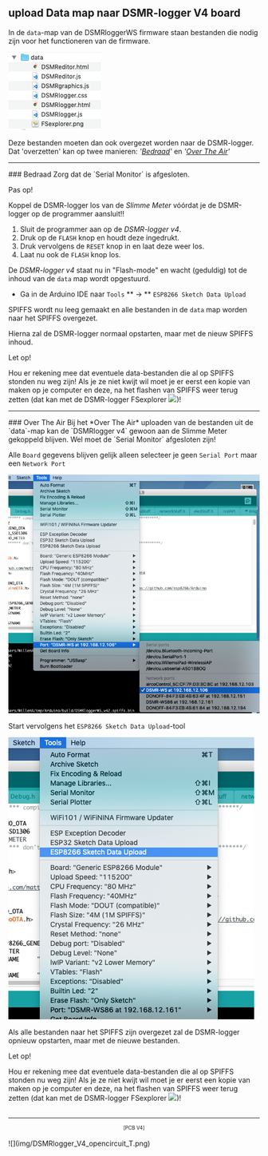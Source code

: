 ## upload Data map naar DSMR-logger V4 board

In de `data`-map van de DSMRloggerWS firmware staan bestanden die
nodig zijn voor het functioneren van de firmware.

![data](img/DSMR_data_map.png)

Deze bestanden moeten dan ook overgezet worden naar de DSMR-logger. 
Dat 'overzetten' kan op twee manieren: *'[Bedraad](#bedraad)'* en *'[Over The Air](#over-the-air)'*

<hr>
### Bedraad
Zorg dat de `Serial Monitor` is afgesloten.

<div class="admonition note">
<p class="admonition-title">Pas op!</p>
Koppel de DSMR-logger los van de <i>Slimme Meter</i> vóórdat je de DSMR-logger
op de programmer aansluit!!
</div>


1.  Sluit de programmer aan op de *DSMR-logger v4*. 
2.  Druk op de `FLASH` knop en houdt deze ingedrukt. 
3.  Druk vervolgens de `RESET` knop in en laat deze weer los. 
4.  Laat nu ook de `FLASH` knop los.

De *DSMR-logger v4* staat nu in "Flash-mode" en wacht (geduldig) 
tot de inhoud van de `data` map wordt opgestuurd.

- Ga in de Arduino IDE naar `Tools` ** -> ** `ESP8266 Sketch Data Upload`

SPIFFS wordt nu leeg gemaakt en alle bestanden in de `data` map worden naar 
het SPIFFS overgezet.

Hierna zal de DSMR-logger normaal opstarten, maar met de nieuw 
SPIFFS inhoud.

<div class="admonition note">
<p class="admonition-title">Let op!</p>
Hou er rekening mee dat eventuele data-bestanden die al op SPIFFS stonden nu 
weg zijn! Als je ze niet kwijt wil moet je er eerst een kopie van maken op je
computer en deze, na het flashen van SPIFFS weer terug zetten (dat kan
met de DSMR-logger FSexplorer <img src="../img/FSexplorer.png">)!
</div>

<hr>
### Over The Air
Bij het *Over The Air* uploaden van de bestanden uit de `data`-map kan de
`DSMRlogger v4` gewoon aan de Slimme Meter gekoppeld blijven.
Wel moet de `Serial Monitor` afgesloten zijn!

Alle `Board` gegevens blijven gelijk alleen selecteer je geen `Serial Port`
maar een `Network Port`

![Screenshot](img/IDE_Network_Port.png)

Start vervolgens het `ESP8266 Sketch Data Upload`-tool

![](img/ESP8266SketchUploadTool.png)

Als alle bestanden naar het SPIFFS zijn overgezet zal de DSMR-logger opnieuw 
opstarten, maar met de nieuwe bestanden.

<div class="admonition note">
<p class="admonition-title">Let op!</p>
Hou er rekening mee dat eventuele data-bestanden die al op SPIFFS stonden nu  
weg zijn! Als je ze niet kwijt wil moet je er eerst een kopie van maken op je
computer en deze, na het flashen van SPIFFS weer terug zetten (dat kan 
met de DSMR-logger FSexplorer <img src="../img/FSexplorer.png">)!
</div>



<br>

---
<center  style="font-size: 70%">[PCB V4]</center><br>
![](img/DSMRlogger_V4_opencircuit_T.png)
